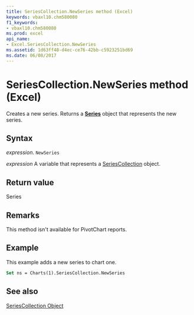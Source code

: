 ```yaml
---
title: SeriesCollection.NewSeries method (Excel)
keywords: vbaxl10.chm580080
f1_keywords:
- vbaxl10.chm580080
ms.prod: excel
api_name:
- Excel.SeriesCollection.NewSeries
ms.assetid: 1d63ff48-d4ec-ce76-42bb-c5923251bd69
ms.date: 06/08/2017
---
```



# SeriesCollection.NewSeries method (Excel)

Creates a new series. Returns a  **[Series](Excel.Series(object).md)** object that represents the new series.


## Syntax

_expression_. `NewSeries`

_expression_ A variable that represents a [SeriesCollection](./Excel.SeriesCollection.md) object.


## Return value

Series


## Remarks

This method isn't available for PivotChart reports.


## Example

This example adds a new series to chart one.


```vb
Set ns = Charts(1).SeriesCollection.NewSeries
```


## See also


[SeriesCollection Object](./Excel.SeriesCollection.md)

